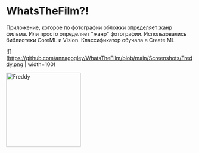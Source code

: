 # WhatsTheFilm?!

Приложение, которое по фотографии обложки определяет жанр фильма. Или просто определяет "жанр" фотографии. 
Использовались библиотеки CoreML и Vision. Классификатор обучала в Create ML

![](https://github.com/annagogley/WhatsTheFilm/blob/main/Screenshots/Freddy.png | width=100)

<img src="https://github.com/annagogley/WhatsTheFilm/blob/main/Screenshots/Freddy.png" alt="Freddy" width="200">
